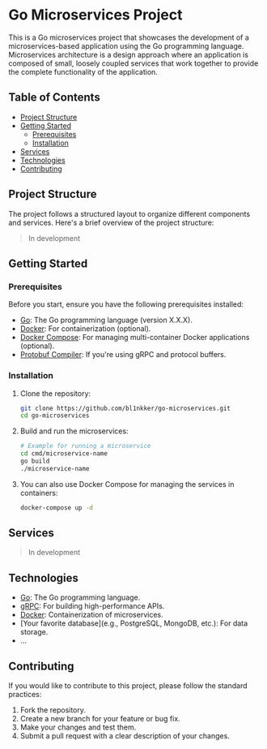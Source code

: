 # Go Microservices Project

This is a Go microservices project that showcases the development of a microservices-based application using the Go programming language. Microservices architecture is a design approach where an application is composed of small, loosely coupled services that work together to provide the complete functionality of the application.

## Table of Contents

- [Project Structure](#project-structure)
- [Getting Started](#getting-started)
  - [Prerequisites](#prerequisites)
  - [Installation](#installation)
- [Services](#services)
- [Technologies](#technologies)
- [Contributing](#contributing)

## Project Structure

The project follows a structured layout to organize different components and services. Here's a brief overview of the project structure:

> In development

## Getting Started

### Prerequisites

Before you start, ensure you have the following prerequisites installed:

- [Go](https://golang.org/dl/): The Go programming language (version X.X.X).
- [Docker](https://docs.docker.com/get-docker/): For containerization (optional).
- [Docker Compose](https://docs.docker.com/compose/install/): For managing multi-container Docker applications (optional).
- [Protobuf Compiler](https://developers.google.com/protocol-buffers/docs/downloads): If you're using gRPC and protocol buffers.

### Installation

1. Clone the repository:

   ```bash
   git clone https://github.com/bl1nkker/go-microservices.git
   cd go-microservices
   ```

2. Build and run the microservices:

   ```bash
   # Example for running a microservice
   cd cmd/microservice-name
   go build
   ./microservice-name
   ```

3. You can also use Docker Compose for managing the services in containers:

   ```bash
   docker-compose up -d
   ```

## Services

> In development

## Technologies

- [Go](https://golang.org/): The Go programming language.
- [gRPC](https://grpc.io/): For building high-performance APIs.
- [Docker](https://www.docker.com/): Containerization of microservices.
- [Your favorite database](e.g., PostgreSQL, MongoDB, etc.): For data storage.
- ...

## Contributing

If you would like to contribute to this project, please follow the standard practices:

1. Fork the repository.
2. Create a new branch for your feature or bug fix.
3. Make your changes and test them.
4. Submit a pull request with a clear description of your changes.
